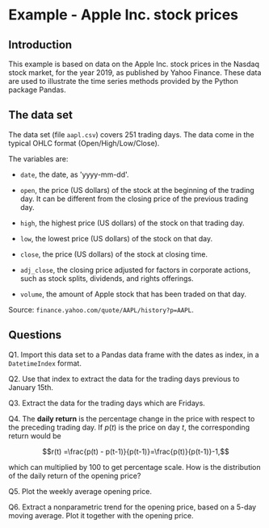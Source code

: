 # Example - Apple Inc. stock prices

## Introduction

This example is based on data on the Apple Inc. stock prices in the Nasdaq stock market, for the year 2019, as published by Yahoo Finance. These data are used to illustrate the time series methods provided by the Python package Pandas.

## The data set

The data set (file `aapl.csv`) covers 251 trading days. The data come in the typical OHLC format (Open/High/Low/Close).

The variables are:

* `date`, the date, as 'yyyy-mm-dd'.

* `open`, the price (US dollars) of the stock at the beginning of the trading day. It can be different from the closing price of the previous trading day.

* `high`, the highest price (US dollars) of the stock on that trading day.

* `low`, the lowest price (US dollars) of the stock on that day.

* `close`, the price (US dollars) of the stock at closing time.

* `adj_close`, the closing price adjusted for factors in corporate actions, such as stock splits, dividends, and rights offerings.

* `volume`, the amount of Apple stock that has been traded on that day.

Source: `finance.yahoo.com/quote/AAPL/history?p=AAPL`.

## Questions

Q1. Import this data set to a Pandas data frame with the dates as index, in a `DatetimeIndex` format.

Q2. Use that index to extract the data for the trading days previous to January 15th. 

Q3. Extract the data for the trading days which are Fridays.

Q4. The **daily return** is the percentage change in the price with respect to the preceding trading day. If $p(t)$ is the price on day $t$, the corresponding return would be

$$r(t) =\frac{p(t) - p(t-1)}{p(t-1)}=\frac{p(t)}{p(t-1)}-1,$$

which can multiplied by 100 to get percentage scale. How is the distribution of the daily return of the opening price?

Q5. Plot the weekly average opening price.

Q6. Extract a nonparametric trend for the opening price, based on a 5-day moving average. Plot it together with the opening price.
